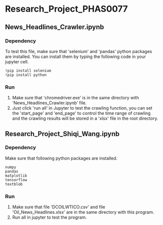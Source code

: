 # Research_Project_PHAS0077
## News_Headlines_Crawler.ipynb
### Dependency
To test this file, make sure that 'selenium' and 'pandas' python packages are installed. You can install them by typing the following code in your jupyter cell.
```
!pip install selenium
!pip install python
```
### Run
1. Make sure that 'chromedriver.exe' is in the same directory with 'News_Headlines_Crawler.ipynb' file.
2. Just click 'run all' in Jupyter to test the crawling function, you can set the 'start_page' and 'end_page' to control the time range of crawling and the crawling results will be stored in a 'xlsx' file in the root directory.


## Research_Project_Shiqi_Wang.ipynb
### Dependency
Make sure that following python packages are installed. 
```
numpy
pandas
matplotlib
tensorflow
textblob
```
### Run
1. Make sure that file 'DCOILWTICO.csv' and file 'Oil_News_Headlines.xlsx' are in the same directory with this program.
2. Run all in jupyter to test the program.
